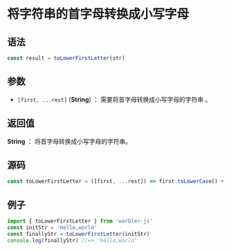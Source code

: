 <!--
 * @Author: 一尾流莺
 * @Description:将首字母转换成小写字母的字符串
 * @Date: 2021-09-13 18:19:33
 * @LastEditTime: 2021-09-14 17:07:34
 * @FilePath: \warblerjs-guide\docs\guide\string\toLowerFirstLetter.md
-->

# 将字符串的首字母转换成小写字母

## 语法


```js
const result = toLowerFirstLetter(str)
```

## 参数

- `[first, ...rest]` (**String**) ： 需要将首字母转换成小写字母的字符串 。

## 返回值

**String** ： 将首字母转换成小写字母的字符串。

## 源码

```js
const toLowerFirstLetter = ([first, ...rest]) => first.toLowerCase() + rest.join('');
```

## 例子

```js
import { toLowerFirstLetter } from 'warbler-js'
const initStr = 'Hello,world'
const finallyStr = toLowerFirstLetter(initStr)
console.log(finallyStr) //=> 'hello,world'
```